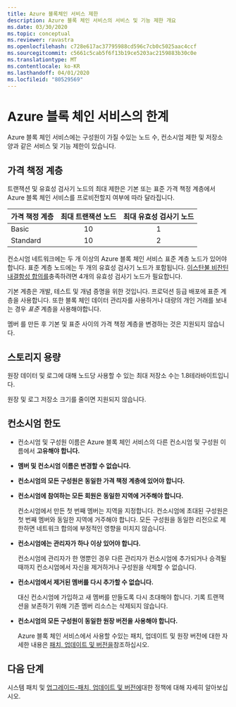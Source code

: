 ```yaml
---
title: Azure 블록체인 서비스 제한
description: Azure 블록 체인 서비스의 서비스 및 기능 제한 개요
ms.date: 03/30/2020
ms.topic: conceptual
ms.reviewer: ravastra
ms.openlocfilehash: c728e617ac37795988cd596c7cb0c5025aac4ccf
ms.sourcegitcommit: c5661c5cab5f6f13b19ce5203ac2159883b30c0e
ms.translationtype: MT
ms.contentlocale: ko-KR
ms.lasthandoff: 04/01/2020
ms.locfileid: "80529569"
---
```

# <a name="limits-in-azure-blockchain-service"></a>Azure 블록 체인 서비스의 한계

Azure 블록 체인 서비스에는 구성원이 가질 수있는 노드 수, 컨소시엄 제한 및 저장소 양과 같은 서비스 및 기능 제한이 있습니다.

## <a name="pricing-tier"></a>가격 책정 계층

트랜잭션 및 유효성 검사기 노드의 최대 제한은 기본 또는 표준 가격 책정 계층에서 Azure 블록 체인 서비스를 프로비전할지 여부에 따라 달라집니다.

| 가격 책정 계층 | 최대 트랜잭션 노드 | 최대 유효성 검사기 노드 |
|:---|:---:|:---:|
| Basic | 10 | 1 |
| Standard | 10 | 2 |

컨소시엄 네트워크에는 두 개 이상의 Azure 블록 체인 서비스 표준 계층 노드가 있어야 합니다. 표준 계층 노드에는 두 개의 유효성 검사기 노드가 포함됩니다. [이스탄불 비잔틴 내결함성 합의를](https://github.com/jpmorganchase/quorum/wiki/Quorum-Consensus)충족하려면 4개의 유효성 검사기 노드가 필요합니다.

기본 계층은 개발, 테스트 및 개념 증명을 위한 것입니다. 프로덕션 등급 배포에 표준 계층을 사용합니다. 또한 블록 체인 데이터 관리자를 사용하거나 대량의 개인 거래를 보내는 경우 *표준* 계층을 사용해야합니다.

멤버 를 만든 후 기본 및 표준 사이의 가격 책정 계층을 변경하는 것은 지원되지 않습니다.

## <a name="storage-capacity"></a>스토리지 용량

원장 데이터 및 로그에 대해 노드당 사용할 수 있는 최대 저장소 수는 1.8테라바이트입니다.

원장 및 로그 저장소 크기를 줄이면 지원되지 않습니다.

## <a name="consortium-limits"></a>컨소시엄 한도

* 컨소시엄 및 구성원 이름은 Azure 블록 체인 서비스의 다른 컨소시엄 및 구성원 이름에서 **고유해야 합니다.**

* **멤버 및 컨소시엄 이름은 변경할 수 없습니다.**

* **컨소시엄의 모든 구성원은 동일한 가격 책정 계층에 있어야 합니다.**

* **컨소시엄에 참여하는 모든 회원은 동일한 지역에 거주해야 합니다.**

    컨소시엄에서 만든 첫 번째 멤버는 지역을 지정합니다. 컨소시엄에 초대된 구성원은 첫 번째 멤버와 동일한 지역에 거주해야 합니다. 모든 구성원을 동일한 리전으로 제한하면 네트워크 합의에 부정적인 영향을 미치지 않습니다.

* **컨소시엄에는 관리자가 하나 이상 있어야 합니다.**

    컨소시엄에 관리자가 한 명뿐인 경우 다른 관리자가 컨소시엄에 추가되거나 승격될 때까지 컨소시엄에서 자신을 제거하거나 구성원을 삭제할 수 없습니다.

* **컨소시엄에서 제거된 멤버를 다시 추가할 수 없습니다.**

    대신 컨소시엄에 가입하고 새 멤버를 만들도록 다시 초대해야 합니다. 기록 트랜잭션을 보존하기 위해 기존 멤버 리소스는 삭제되지 않습니다.

* **컨소시엄의 모든 구성원이 동일한 원장 버전을 사용해야 합니다.**

    Azure 블록 체인 서비스에서 사용할 수있는 패치, 업데이트 및 원장 버전에 대한 자세한 내용은 [패치, 업데이트 및 버전을](ledger-versions.md)참조하십시오.

## <a name="next-steps"></a>다음 단계

시스템 패치 및 [업그레이드-패치, 업데이트 및 버전에](ledger-versions.md)대한 정책에 대해 자세히 알아보십시오.
